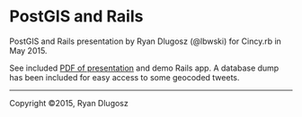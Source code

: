 PostGIS and Rails
=================

PostGIS and Rails presentation by Ryan Dlugosz (@lbwski) for Cincy.rb in May
2015.

See included [PDF of presentation](https://github.com/rdlugosz/postgis-and-rails/blob/master/PostGIS%20and%20Rails.pdf) and demo Rails app. A database dump has been
included for easy access to some geocoded tweets.


----------

Copyright ©2015, Ryan Dlugosz
